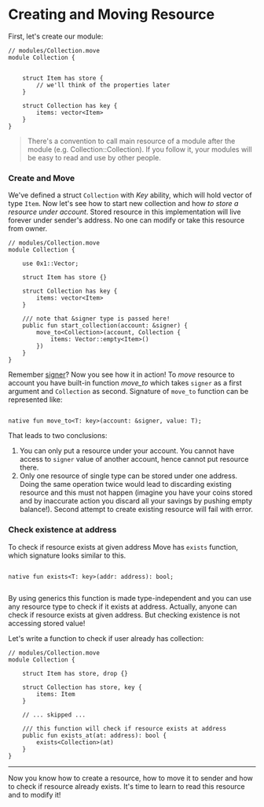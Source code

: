 # Creating and Moving Resource

First, let's create our module:

```Move
// modules/Collection.move
module Collection {


    struct Item has store {
        // we'll think of the properties later
    }

    struct Collection has key {
        items: vector<Item>
    }
}
```

> There's a convention to call main resource of a module after the module (e.g. Collection::Collection). If you follow it, your modules will be easy to read and use by other people.

### Create and Move

We've defined a struct `Collection` with *Key* ability, which will hold vector of type `Item`. Now let's see how to start new collection and how *to store a resource under account*. Stored resource in this implementation will live forever under sender's address. No one can modify or take this resource from owner.

```Move
// modules/Collection.move
module Collection {

    use 0x1::Vector;

    struct Item has store {}

    struct Collection has key {
        items: vector<Item>
    }

    /// note that &signer type is passed here!
    public fun start_collection(account: &signer) {
        move_to<Collection>(account, Collection {
            items: Vector::empty<Item>()
        })
    }
}
```

Remember [signer](/resources/signer-type.md)? Now you see how it in action! To *move* resource to account you have built-in function *move_to* which takes `signer` as a first argument and `Collection` as second. Signature of `move_to` function can be represented like:

```Move

native fun move_to<T: key>(account: &signer, value: T);

```

That leads to two conclusions:

1. You can only put a resource under your account. You cannot have access to `signer` value of another account, hence cannot put resource there.
2. Only one resource of single type can be stored under one address. Doing the same operation twice would lead to discarding existing resource and this must not happen (imagine you have your coins stored and by inaccurate action you discard all your savings by pushing empty balance!). Second attempt to create existing resource will fail with error.

### Check existence at address

To check if resource exists at given address Move has `exists` function, which signature looks similar to this.

```Move

native fun exists<T: key>(addr: address): bool;
    
```

By using generics this function is made type-independent and you can use any resource type to check if it exists at address. Actually, anyone can check if resource exists at given address. But checking existence is not accessing stored value!

Let's write a function to check if user already has collection:

```Move
// modules/Collection.move
module Collection {

    struct Item has store, drop {}

    struct Collection has store, key {
        items: Item
    }

    // ... skipped ...

    /// this function will check if resource exists at address
    public fun exists_at(at: address): bool {
        exists<Collection>(at)
    }
}
````

---

Now you know how to create a resource, how to move it to sender and how to check if resource already exists. It's time to learn to read this resource and to modify it!

